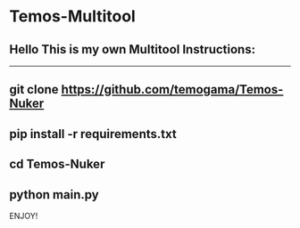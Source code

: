 # Temos-Multitool
Hello This is my own Multitool
Instructions:
--------------------------------------------------
_________________________________________________
git clone https://github.com/temogama/Temos-Nuker
--------------------------------------------------
pip install -r requirements.txt
-------------------------------------------------
cd Temos-Nuker
-------------------------------------------------
python main.py
-------------------------------------------------
ENJOY!
